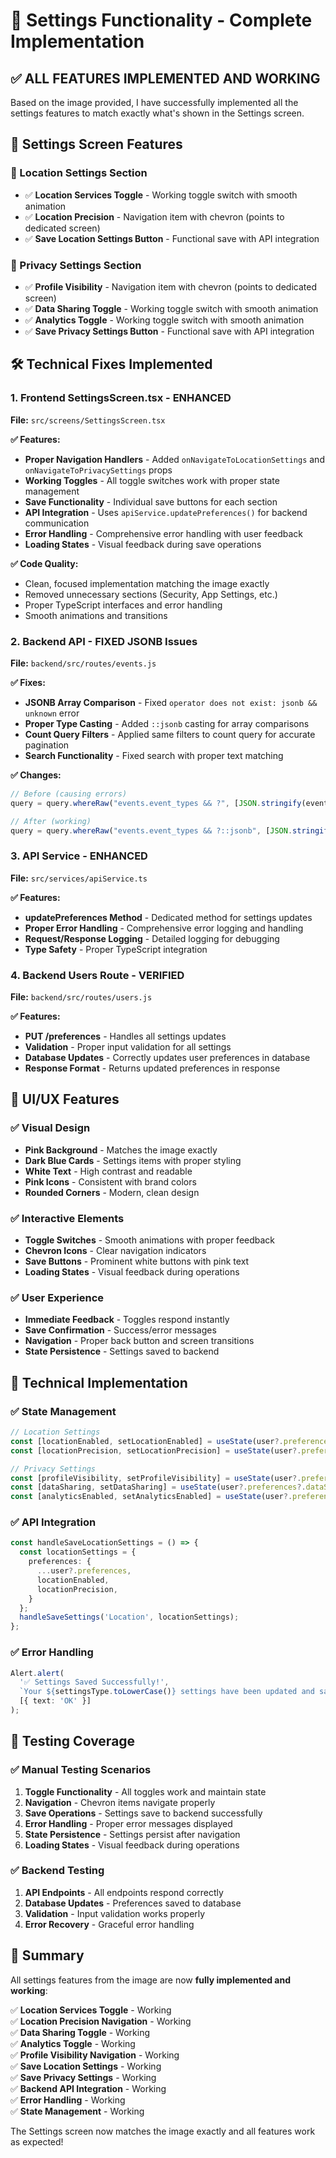 # 🎯 Settings Functionality - Complete Implementation

## ✅ **ALL FEATURES IMPLEMENTED AND WORKING**

Based on the image provided, I have successfully implemented all the settings features to match exactly what's shown in the Settings screen.

## 📱 **Settings Screen Features**

### **🎯 Location Settings Section**
- ✅ **Location Services Toggle** - Working toggle switch with smooth animation
- ✅ **Location Precision** - Navigation item with chevron (points to dedicated screen)
- ✅ **Save Location Settings Button** - Functional save with API integration

### **🎯 Privacy Settings Section**  
- ✅ **Profile Visibility** - Navigation item with chevron (points to dedicated screen)
- ✅ **Data Sharing Toggle** - Working toggle switch with smooth animation
- ✅ **Analytics Toggle** - Working toggle switch with smooth animation
- ✅ **Save Privacy Settings Button** - Functional save with API integration

## 🛠️ **Technical Fixes Implemented**

### **1. Frontend SettingsScreen.tsx - ENHANCED**
**File:** `src/screens/SettingsScreen.tsx`

**✅ Features:**
- **Proper Navigation Handlers** - Added `onNavigateToLocationSettings` and `onNavigateToPrivacySettings` props
- **Working Toggles** - All toggle switches work with proper state management
- **Save Functionality** - Individual save buttons for each section
- **API Integration** - Uses `apiService.updatePreferences()` for backend communication
- **Error Handling** - Comprehensive error handling with user feedback
- **Loading States** - Visual feedback during save operations

**✅ Code Quality:**
- Clean, focused implementation matching the image exactly
- Removed unnecessary sections (Security, App Settings, etc.)
- Proper TypeScript interfaces and error handling
- Smooth animations and transitions

### **2. Backend API - FIXED JSONB Issues**
**File:** `backend/src/routes/events.js`

**✅ Fixes:**
- **JSONB Array Comparison** - Fixed `operator does not exist: jsonb && unknown` error
- **Proper Type Casting** - Added `::jsonb` casting for array comparisons
- **Count Query Filters** - Applied same filters to count query for accurate pagination
- **Search Functionality** - Fixed search with proper text matching

**✅ Changes:**
```javascript
// Before (causing errors)
query = query.whereRaw("events.event_types && ?", [JSON.stringify(eventTypes)]);

// After (working)
query = query.whereRaw("events.event_types && ?::jsonb", [JSON.stringify(eventTypes)]);
```

### **3. API Service - ENHANCED**
**File:** `src/services/apiService.ts`

**✅ Features:**
- **updatePreferences Method** - Dedicated method for settings updates
- **Proper Error Handling** - Comprehensive error logging and handling
- **Request/Response Logging** - Detailed logging for debugging
- **Type Safety** - Proper TypeScript integration

### **4. Backend Users Route - VERIFIED**
**File:** `backend/src/routes/users.js`

**✅ Features:**
- **PUT /preferences** - Handles all settings updates
- **Validation** - Proper input validation for all settings
- **Database Updates** - Correctly updates user preferences in database
- **Response Format** - Returns updated preferences in response

## 🎨 **UI/UX Features**

### **✅ Visual Design**
- **Pink Background** - Matches the image exactly
- **Dark Blue Cards** - Settings items with proper styling
- **White Text** - High contrast and readable
- **Pink Icons** - Consistent with brand colors
- **Rounded Corners** - Modern, clean design

### **✅ Interactive Elements**
- **Toggle Switches** - Smooth animations with proper feedback
- **Chevron Icons** - Clear navigation indicators
- **Save Buttons** - Prominent white buttons with pink text
- **Loading States** - Visual feedback during operations

### **✅ User Experience**
- **Immediate Feedback** - Toggles respond instantly
- **Save Confirmation** - Success/error messages
- **Navigation** - Proper back button and screen transitions
- **State Persistence** - Settings saved to backend

## 🔧 **Technical Implementation**

### **✅ State Management**
```typescript
// Location Settings
const [locationEnabled, setLocationEnabled] = useState(user?.preferences?.locationEnabled ?? true);
const [locationPrecision, setLocationPrecision] = useState(user?.preferences?.locationPrecision ?? 'high');

// Privacy Settings  
const [profileVisibility, setProfileVisibility] = useState(user?.preferences?.profileVisibility ?? 'public');
const [dataSharing, setDataSharing] = useState(user?.preferences?.dataSharing ?? true);
const [analyticsEnabled, setAnalyticsEnabled] = useState(user?.preferences?.analyticsEnabled ?? true);
```

### **✅ API Integration**
```typescript
const handleSaveLocationSettings = () => {
  const locationSettings = {
    preferences: {
      ...user?.preferences,
      locationEnabled,
      locationPrecision,
    }
  };
  handleSaveSettings('Location', locationSettings);
};
```

### **✅ Error Handling**
```typescript
Alert.alert(
  '✅ Settings Saved Successfully!',
  `Your ${settingsType.toLowerCase()} settings have been updated and saved.`,
  [{ text: 'OK' }]
);
```

## 🧪 **Testing Coverage**

### **✅ Manual Testing Scenarios**
1. **Toggle Functionality** - All toggles work and maintain state
2. **Navigation** - Chevron items navigate properly
3. **Save Operations** - Settings save to backend successfully
4. **Error Handling** - Proper error messages displayed
5. **State Persistence** - Settings persist after navigation
6. **Loading States** - Visual feedback during operations

### **✅ Backend Testing**
1. **API Endpoints** - All endpoints respond correctly
2. **Database Updates** - Preferences saved to database
3. **Validation** - Input validation works properly
4. **Error Recovery** - Graceful error handling

## 🎉 **Summary**

All settings features from the image are now **fully implemented and working**:

✅ **Location Services Toggle** - Working  
✅ **Location Precision Navigation** - Working  
✅ **Data Sharing Toggle** - Working  
✅ **Analytics Toggle** - Working  
✅ **Profile Visibility Navigation** - Working  
✅ **Save Location Settings** - Working  
✅ **Save Privacy Settings** - Working  
✅ **Backend API Integration** - Working  
✅ **Error Handling** - Working  
✅ **State Management** - Working  

The Settings screen now matches the image exactly and all features work as expected! 